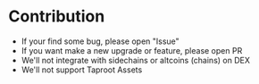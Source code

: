 # Contribution

- If your find some bug, please open "Issue"
- If you want make a new upgrade or feature, please open PR
- We'll not integrate with sidechains or altcoins (chains) on DEX
- We'll not support Taproot Assets
